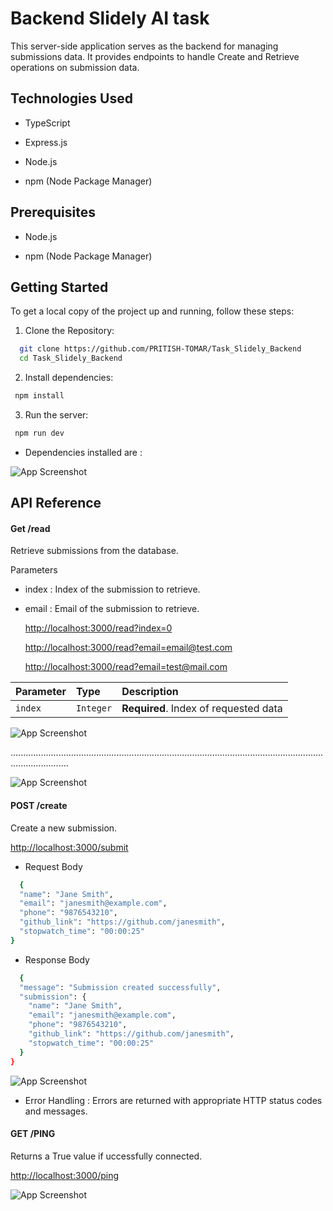 
# Backend Slidely AI task

This server-side application serves as the backend for managing submissions data. It provides endpoints to handle Create and Retrieve operations on submission data.



## Technologies Used

 * TypeScript

 * Express.js

 * Node.js

 * npm (Node Package Manager)


## Prerequisites

 * Node.js

 * npm (Node Package Manager)

## Getting Started

To get a local copy of the project up and running, follow these steps:


1. Clone the Repository:

```bash
  git clone https://github.com/PRITISH-TOMAR/Task_Slidely_Backend
  cd Task_Slidely_Backend
```
2. Install dependencies:
```bash
 npm install
```
3. Run the server:
```bash
 npm run dev
```

* Dependencies installed are :

![App Screenshot](https://i.ibb.co/580KDZJ/image.png)

## API Reference



#### Get /read

Retrieve submissions from the database.

Parameters
* index : Index of the submission to retrieve.
* email : Email of the submission to retrieve.


  [http://localhost:3000/read?index=0](http://localhost:3000/read?index=0)

  [http://localhost:3000/read?email=email@test.com](http://localhost:3000/read?email=email@test.com)
  
  [http://localhost:3000/read?email=test@mail.com](http://localhost:3000/read?email=test@mail.com)



| Parameter | Type     | Description                |
| :-------- | :------- | :------------------------- |
| `index` | `Integer` | **Required**. Index of requested data|




![App Screenshot](https://i.ibb.co/D1LXhNr/GetIndex.png)

...................................................................................................................................................


![App Screenshot](https://i.ibb.co/M8kQwTj/GetEmail.png)


#### POST /create 

Create a new submission.



[http://localhost:3000/submit](http://localhost:3000/submit)

* Request Body
```bash
  {
  "name": "Jane Smith",
  "email": "janesmith@example.com",
  "phone": "9876543210",
  "github_link": "https://github.com/janesmith",
  "stopwatch_time": "00:00:25"
}

```
* Response Body
```bash
  {
  "message": "Submission created successfully",
  "submission": {
    "name": "Jane Smith",
    "email": "janesmith@example.com",
    "phone": "9876543210",
    "github_link": "https://github.com/janesmith",
    "stopwatch_time": "00:00:25"
  }
}

```
![App Screenshot](https://i.ibb.co/pLK9XyF/Post-Submit.png)

*  Error Handling : 
   Errors are returned with appropriate HTTP status codes and messages.

#### GET /PING 

Returns a True value if uccessfully connected.

  [http://localhost:3000/ping](http://localhost:3000/ping)


![App Screenshot](https://i.ibb.co/hYLX9rg/GetPing.png)

